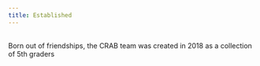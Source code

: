```yaml
---
title: Established
---
```


<br>
Born out of friendships, the CRAB team was created in 2018 as a collection of 5th graders
